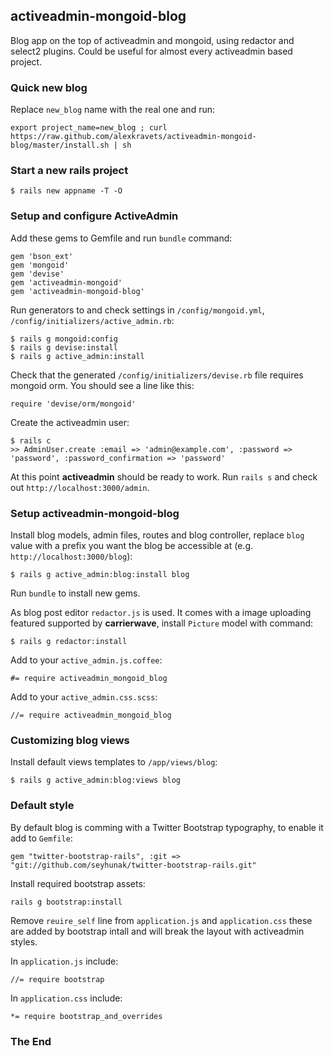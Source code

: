 ## activeadmin-mongoid-blog

Blog app on the top of activeadmin and mongoid, using redactor and select2 plugins. Could be useful for almost every activeadmin based project.

### Quick new blog

Replace `new_blog` name with the real one and run:

    export project_name=new_blog ; curl https://raw.github.com/alexkravets/activeadmin-mongoid-blog/master/install.sh | sh

### Start a new rails project

    $ rails new appname -T -O

### Setup and configure ActiveAdmin

Add these gems to Gemfile and run `bundle` command:

    gem 'bson_ext'
    gem 'mongoid'
    gem 'devise'
    gem 'activeadmin-mongoid'
    gem 'activeadmin-mongoid-blog'

Run generators to and check settings in `/config/mongoid.yml`, `/config/initializers/active_admin.rb`:

    $ rails g mongoid:config
    $ rails g devise:install
    $ rails g active_admin:install

Check that the generated `/config/initializers/devise.rb` file requires mongoid orm. You should see a line like this:

    require 'devise/orm/mongoid'

Create the activeadmin user:

    $ rails c
    >> AdminUser.create :email => 'admin@example.com', :password => 'password', :password_confirmation => 'password'

At this point **activeadmin** should be ready to work. Run `rails s` and check out `http://localhost:3000/admin`.

### Setup activeadmin-mongoid-blog

Install blog models, admin files, routes and blog controller, replace `blog` value with a prefix you want the blog be accessible at (e.g. `http://localhost:3000/blog`):

    $ rails g active_admin:blog:install blog

Run `bundle` to install new gems.

As blog post editor `redactor.js` is used. It comes with a image uploading featured supported by **carrierwave**, install `Picture` model with command:

    $ rails g redactor:install

Add to your `active_admin.js.coffee`:

    #= require activeadmin_mongoid_blog

Add to your `active_admin.css.scss`:

    //= require activeadmin_mongoid_blog

### Customizing blog views

Install default views templates to `/app/views/blog`:

    $ rails g active_admin:blog:views blog

### Default style

By default blog is comming with a Twitter Bootstrap typography, to enable it add to `Gemfile`:

    gem "twitter-bootstrap-rails", :git => "git://github.com/seyhunak/twitter-bootstrap-rails.git"

Install required bootstrap assets:

    rails g bootstrap:install

Remove `reuire_self` line from `application.js` and `application.css` these are added by bootstrap intall and will break the layout with activeadmin styles.

In `application.js` include:

    //= require bootstrap

In `application.css` include:

    *= require bootstrap_and_overrides

### The End



